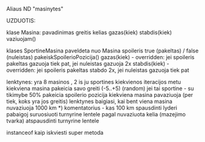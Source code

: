 Aliaus ND "masinytes" 


UZDUOTIS:

klase Masina:
pavadinimas
greitis
kelias
gazas(kiek)
stabdis(kiek)
vaziuojam()

klases SportineMasina paveldeta nuo Masina
spoileris true (pakeltas) / false (nuleistas)
pakeiskSpoilerioPozicija()
gazas(kiek) - overridden: jei spoileris pakeltas gazuoja tiek pat, jei nuleistas gazuoja 2x
stabdis(kiek) - overridden: jei spoileris pakeltas stabdo 2x, jei nuleistas gazuoja tiek pat


lenktynes:
yra 8 masinos , 2 is ju sportines
kiekvienos iteracijos metu
kiekviena masina pakeicia savo greiti (-5..+5) (random)
jei tai sportine - su tikimybe 50% pakeicia spoilerio pozicija
kiekviena masina pavaziuoja (per tiek, koks yra jos greitis)
lenktynes baigiasi, kai bent viena masina nuvaziuoja 1000 km
*) komentatorius - kas 100 km spausdinti lyderi
pabaigoj suruosiuoti turnyrine lentele pagal nuvaziuota kelia (mazejimo tvarka)
atspausdinti turnyrine lentele

instanceof
kaip iskviesti super metoda
